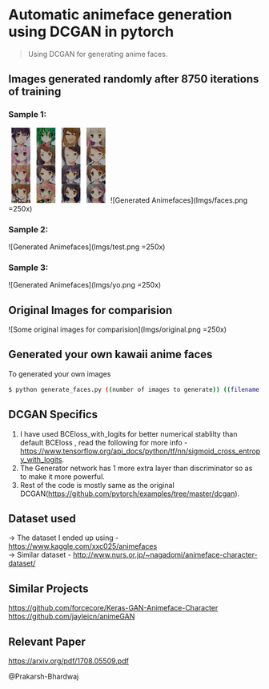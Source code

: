 # Automatic animeface generation using DCGAN in pytorch  
> Using DCGAN for generating anime faces.  
  
## Images generated randomly after 8750 iterations of training  
### Sample 1:    
<img src="Imgs/faces.png" alt="Generated Animefaces" width="200"/>
![Generated Animefaces](Imgs/faces.png =250x)  
  
### Sample 2:  
![Generated Animefaces](Imgs/test.png =250x)  
  
### Sample 3:  
![Generated Animefaces](Imgs/yo.png =250x)  

## Original Images for comparision    
![Some original images for comparision](Imgs/original.png =250x)

## Generated your own kawaii anime faces  
To generated your own images  
```bash
$ python generate_faces.py ((number of images to generate)) ((filename to save))
```
## DCGAN Specifics  
1. I have used BCEloss_with_logits for better numerical stablilty than default BCEloss , read the following for more info - https://www.tensorflow.org/api_docs/python/tf/nn/sigmoid_cross_entropy_with_logits.  
2. The Generator network has 1 more extra layer than discriminator so as to make it more powerful.  
3. Rest of the code is mostly same as the original DCGAN(https://github.com/pytorch/examples/tree/master/dcgan).  


## Dataset used
-> The dataset I ended up using - https://www.kaggle.com/xxc025/animefaces  
-> Similar dataset - http://www.nurs.or.jp/~nagadomi/animeface-character-dataset/  

## Similar Projects    
https://github.com/forcecore/Keras-GAN-Animeface-Character  
https://github.com/jayleicn/animeGAN  

## Relevant Paper  
https://arxiv.org/pdf/1708.05509.pdf  

@Prakarsh-Bhardwaj
